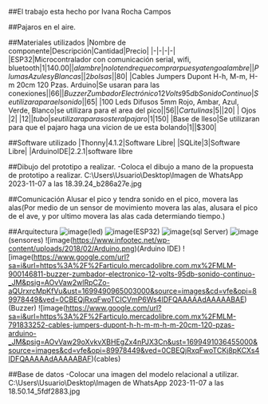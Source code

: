 ##El trabajo esta hecho por Ivana Rocha Campos 



##Pajaros en el aire.


##Materiales utilizados
|Nombre de componente|Descripción|Cantidad|Precio|
|-|-|-|-|
|ESP32|Microcontralador con comunicación serial, wifi, bluetooth|1|$140.00|
|alambre|no lo tendre que comprar pues ya tengo alambre|
|Plumas Azules y Blancas||2 bolsas||$80|
|Cables Jumpers Dupont H-h, M-m, H-m 20cm 120 Pzas. Arduino|Se usaran para las conexiones||$66|
|Buzzer Zumbador Electrónico 12 Volts 95db Sonido Continuo|Se utilizara para el sonido||$65|
|100 Leds Difusos 5mm Rojo, Ambar, Azul, Verde, Blanco|se utilizara para el area del pico||$56|
|Cartulinas |5||$20|
| Ojos |2| |$12|
|tubo|se utilizara para soster al pajaro|1|$150|
|Base de lleso|Se utilizaran para que el pajaro haga una vicion de ue esta bolando|1||$300| 


##Software utilizado
|Thonny|4.1.2|Software Libre|
|SQLite|3|Software Libre|
|ArduinoIDE|2.2.1|software libre

##Dibujo del prototipo a realizar.
-Coloca el dibujo a mano de la propuesta de prototipo a realizar.
C:\Users\Usuario\Desktop\Imagen de WhatsApp 2023-11-07 a las 18.39.24_b286a27e.jpg

##Comunicación 
Alusar el pico y tendra sonido en el pico, movera las alas(Por medio de un sensor de movimiento movera las alas, alusara el pico de el ave, y por ultimo movera las alas cada determiando tiempo.)


##Arquitectura
 ![image](https://github.com/IvanaRocha/rEpositorio/assets/146135319/361b8be6-d20d-498d-b0a8-8d2929d8a85e)(led)
![image](https://github.com/IvanaRocha/rEpositorio/assets/146135319/2a20d29f-6b64-49ba-bf31-947d96316477)(ESP32)
![image](https://github.com/IvanaRocha/rEpositorio/assets/146135319/d9b9a3fe-ac12-43da-ae64-ae66df4998ae)(sql Server)
![image](https://github.com/IvanaRocha/rEpositorio/assets/146135319/3532333b-6ce2-4470-b4d6-6d287229e3ae)(sensores)
![image(https://www.infootec.net/wp-content/uploads/2018/02/Arduino.png)(Arduino IDE)
![image(https://www.google.com/url?sa=i&url=https%3A%2F%2Farticulo.mercadolibre.com.mx%2FMLM-900146811-buzzer-zumbador-electronico-12-volts-95db-sonido-continuo-_JM&psig=AOvVaw2wlRpCZo-aQUrxrcMpKfVu&ust=1699490965003000&source=images&cd=vfe&opi=89978449&ved=0CBEQjRxqFwoTCICVmP6Ws4IDFQAAAAAdAAAAABAE)(Buzzer)
![image(https://www.google.com/url?sa=i&url=https%3A%2F%2Farticulo.mercadolibre.com.mx%2FMLM-791833252-cables-jumpers-dupont-h-h-m-m-h-m-20cm-120-pzas-arduino-_JM&psig=AOvVaw29oXvkvXBHEgZx4nPJX3Cn&ust=1699491036455000&source=images&cd=vfe&opi=89978449&ved=0CBEQjRxqFwoTCKj8pKCXs4IDFQAAAAAdAAAAABAF)(cables)


##Base de datos
-Colocar una imagen del modelo relacional a utilizar.
C:\Users\Usuario\Desktop\Imagen de WhatsApp 2023-11-07 a las 18.50.14_5fdf2883.jpg


